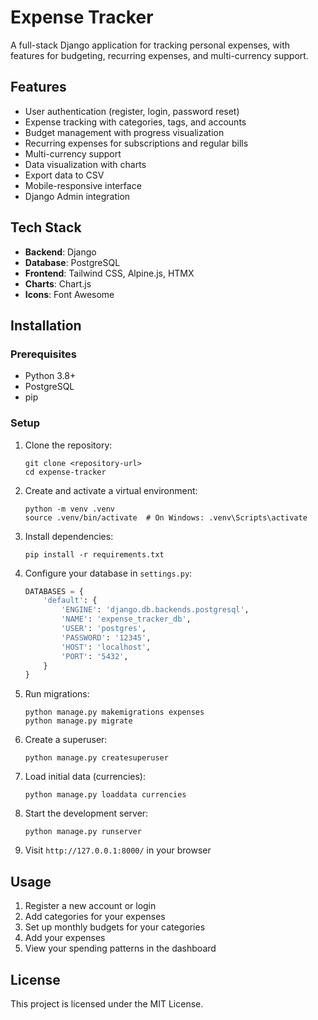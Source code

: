 # Expense Tracker

A full-stack Django application for tracking personal expenses, with features for budgeting, recurring expenses, and multi-currency support.

## Features

- User authentication (register, login, password reset)
- Expense tracking with categories, tags, and accounts
- Budget management with progress visualization
- Recurring expenses for subscriptions and regular bills
- Multi-currency support
- Data visualization with charts
- Export data to CSV
- Mobile-responsive interface
- Django Admin integration

## Tech Stack

- **Backend**: Django
- **Database**: PostgreSQL
- **Frontend**: Tailwind CSS, Alpine.js, HTMX
- **Charts**: Chart.js
- **Icons**: Font Awesome

## Installation

### Prerequisites

- Python 3.8+
- PostgreSQL
- pip

### Setup

1. Clone the repository:
   ```
   git clone <repository-url>
   cd expense-tracker
   ```

2. Create and activate a virtual environment:
   ```
   python -m venv .venv
   source .venv/bin/activate  # On Windows: .venv\Scripts\activate
   ```

3. Install dependencies:
   ```
   pip install -r requirements.txt
   ```

4. Configure your database in `settings.py`:
   ```python
   DATABASES = {
       'default': {
           'ENGINE': 'django.db.backends.postgresql',
           'NAME': 'expense_tracker_db',
           'USER': 'postgres',
           'PASSWORD': '12345',
           'HOST': 'localhost',
           'PORT': '5432',
       }
   }
   ```

5. Run migrations:
   ```
   python manage.py makemigrations expenses
   python manage.py migrate
   ```

6. Create a superuser:
   ```
   python manage.py createsuperuser
   ```

7. Load initial data (currencies):
   ```
   python manage.py loaddata currencies
   ```

8. Start the development server:
   ```
   python manage.py runserver
   ```

9. Visit `http://127.0.0.1:8000/` in your browser

## Usage

1. Register a new account or login
2. Add categories for your expenses
3. Set up monthly budgets for your categories
4. Add your expenses
5. View your spending patterns in the dashboard

## License

This project is licensed under the MIT License.
